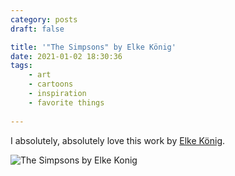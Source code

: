 ```yaml
---
category: posts
draft: false

title: '"The Simpsons" by Elke König'
date: 2021-01-02 18:30:36
tags:
    - art
    - cartoons
    - inspiration
    - favorite things
    
---
```


I absolutely, absolutely love this work by [Elke König](https://www.teaandwater.co/insights/interviews/conversation-with-Eike-Koenig/).

![The Simpsons by Elke Konig](/misc/e/elke-konig-simpsons.jpg)
